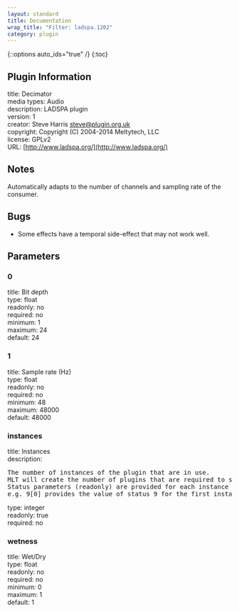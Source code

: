 ```yaml
---
layout: standard
title: Documentation
wrap_title: "Filter: ladspa.1202"
category: plugin
---
```

{::options auto_ids="true" /}
{:toc}

## Plugin Information

title: Decimator  
media types:
Audio  
description: LADSPA plugin  
version: 1  
creator: Steve Harris <steve@plugin.org.uk>  
copyright: Copyright (C) 2004-2014 Meltytech, LLC  
license: GPLv2  
URL: [http://www.ladspa.org/](http://www.ladspa.org/)  

## Notes

Automatically adapts to the number of channels and sampling rate of the consumer.
## Bugs

* Some effects have a temporal side-effect that may not work well.

## Parameters

### 0

title: Bit depth    
type: float  
readonly: no  
required: no  
minimum: 1  
maximum: 24  
default: 24  

### 1

title: Sample rate (Hz)    
type: float  
readonly: no  
required: no  
minimum: 48  
maximum: 48000  
default: 48000  

### instances

title: Instances    
description:
<pre>
The number of instances of the plugin that are in use.
MLT will create the number of plugins that are required to support the number of audio channels.
Status parameters (readonly) are provided for each instance and are accessed by specifying the instance number after the identifier (starting at zero).
e.g. 9[0] provides the value of status 9 for the first instance.
</pre>
type: integer  
readonly: true  
required: no  

### wetness

title: Wet/Dry    
type: float  
readonly: no  
required: no  
minimum: 0  
maximum: 1  
default: 1  

